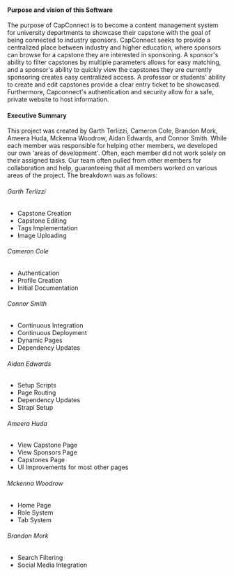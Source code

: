 #### Purpose and vision of this Software

The purpose of CapConnect is to become a content management system  for university departments to showcase their capstone with the goal of being connected to industry sponsors. CapConnect seeks to provide a centralized place between industry and higher education, where sponsors can browse for a capstone they are interested in sponsoring. A sponsor's ability to filter capstones by multiple parameters allows for easy matching, and a sponsor's ability to quickly view the capstones they are currently sponsoring creates easy centralized access. A professor or students' ability to create and edit capstones provide a clear entry ticket to be showcased. Furthermore, Capconnect's authentication and security allow for a safe, private website to host information.



#### Executive Summary

This project was created by Garth Terlizzi, Cameron Cole, Brandon Mork, Ameera Huda, Mckenna Woodrow, Aidan Edwards, and Connor Smith. While each member was responsible for helping other members, we developed our own 'areas of development'. Often, each member did not work solely on their assigned tasks. Our team often pulled from other members for collaboration and help, guaranteeing that all members worked on various areas of the project. The breakdown was as follows:

###### Garth Terlizzi

- Capstone Creation
- Capstone Editing
- Tags Implementation
- Image Uploading

###### Cameron Cole

- Authentication
- Profile Creation
- Initial Documentation

###### Connor Smith

- Continuous Integration
- Continuous Deployment
- Dynamic Pages
- Dependency Updates

###### Aidan Edwards

- Setup Scripts
- Page Routing
- Dependency Updates
- Strapi Setup

###### Ameera Huda

- View Capstone Page
- View Sponsors Page
- Capstones Page
-  UI Improvements for most other pages

###### Mckenna Woodrow

- Home Page
- Role System
- Tab System 

###### Brandon Mork

-  Search Filtering
- Social Media Integration